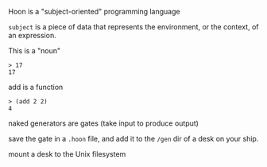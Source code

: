 Hoon is a "subject-oriented" programming language

`subject` is a piece of data that represents the environment, or the context, of an expression.

This is a "noun"
```
> 17
17
```

add is a function
```
> (add 2 2)
4
```

naked generators are gates (take input to produce output)

save the gate in a `.hoon` file, and add it to the `/gen` dir of a desk on your ship.

mount a desk to the Unix filesystem